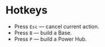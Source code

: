 # Hotkeys

* Press `Esc` — cancel current action.
* Press `B` — build a Base.
* Press `P` — build a Power Hub.
